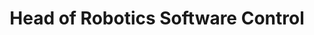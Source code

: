 ---
title: Head of Robotics Software Control
institute: Aksantara ITB
institute-url: https://aksantara.kemahasiswaan.itb.ac.id/
duration: 2019 - 2020
excerpt: As the Head of the Robotics Software Control Department, my responsibilities are to improve my team member's skills and capabilities and improve robotics software used throughout Aksantara. Produced 1 and helped 2 scientific research papers get published at the International Seminar on Aerospace Science and Technology (ISAST 2020) by the Robotics Software Control Department
order: 1
---